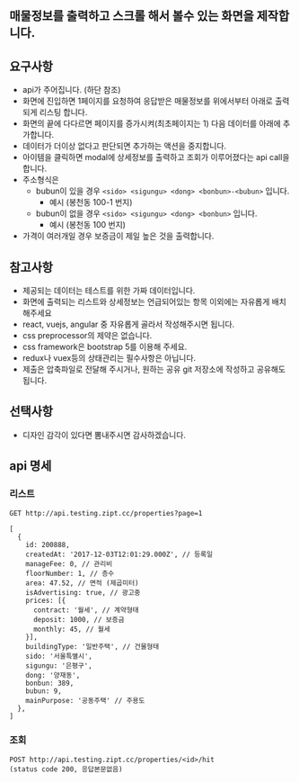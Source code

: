 ## 매물정보를 출력하고 스크롤 해서 볼수 있는 화면을 제작합니다.

## 요구사항

- api가 주어집니다. (하단 참조)
- 화면에 진입하면 1페이지를 요청하여 응답받은 매물정보를 위에서부터 아래로 출력되게 리스팅 합니다.
- 화면의 끝에 다다르면 페이지를 증가시켜(최초페이지는 1) 다음 데이터를 아래에 추가합니다.
- 데이터가 더이상 없다고 판단되면 추가하는 액션을 중지합니다.
- 아이템을 클릭하면 modal에 상세정보를 출력하고 조회가 이루어졌다는 api call을 합니다.
- 주소형식은 
  - bubun이 있을 경우 `<sido> <sigungu> <dong> <bonbun>-<bubun>` 입니다.
    - 예시 (봉천동 100-1 번지) 
  - bubun이 없을 경우 `<sido> <sigungu> <dong> <bonbun>` 입니다.
    - 예시 (봉천동 100 번지)
- 가격이 여러개일 경우 보증금이 제일 높은 것을 출력합니다.

## 참고사항
- 제공되는 데이터는 테스트를 위한 가짜 데이터입니다.
- 화면에 출력되는 리스트와 상세정보는 언급되어있는 항목 이외에는 자유롭게 배치해주세요
- react, vuejs, angular 중 자유롭게 골라서 작성해주시면 됩니다.
- css preprocessor의 제약은 없습니다.
- css framework은 bootstrap 5를 이용해 주세요.
- redux나 vuex등의 상태관리는 필수사항은 아닙니다.
- 제출은 압축파일로 전달해 주시거나, 원하는 공유 git 저장소에 작성하고 공유해도 됩니다.

## 선택사항
- 디자인 감각이 있다면 뽐내주시면 감사하겠습니다.

## api 명세
### 리스트
`GET http://api.testing.zipt.cc/properties?page=1`
```
[
  {
    id: 200888,
    createdAt: '2017-12-03T12:01:29.000Z', // 등록일
    manageFee: 0, // 관리비
    floorNumber: 1, // 층수
    area: 47.52, // 면적 (제곱미터)
    isAdvertising: true, // 광고중
    prices: [{
      contract: '월세', // 계약형태
      deposit: 1000, // 보증금
      monthly: 45, // 월세
    }],
    buildingType: '일반주택', // 건물형태
    sido: '서울특별시',
    sigungu: '은평구',
    dong: '양재동',
    bonbun: 389,
    bubun: 9,
    mainPurpose: '공동주택' // 주용도
  },
]
```
  
### 조회
```
POST http://api.testing.zipt.cc/properties/<id>/hit
(status code 200, 응답본문없음)
```
